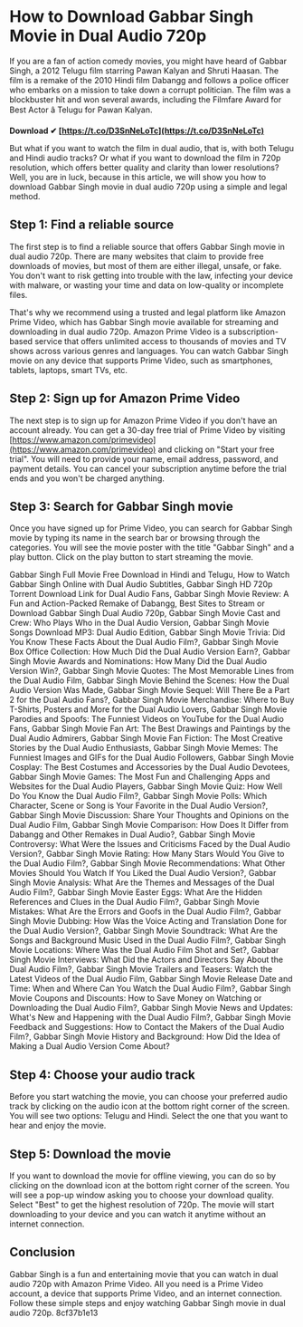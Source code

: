 # How to Download Gabbar Singh Movie in Dual Audio 720p
 
If you are a fan of action comedy movies, you might have heard of Gabbar Singh, a 2012 Telugu film starring Pawan Kalyan and Shruti Haasan. The film is a remake of the 2010 Hindi film Dabangg and follows a police officer who embarks on a mission to take down a corrupt politician. The film was a blockbuster hit and won several awards, including the Filmfare Award for Best Actor â Telugu for Pawan Kalyan.
 
**Download ✔ [https://t.co/D3SnNeLoTc](https://t.co/D3SnNeLoTc)**


 
But what if you want to watch the film in dual audio, that is, with both Telugu and Hindi audio tracks? Or what if you want to download the film in 720p resolution, which offers better quality and clarity than lower resolutions? Well, you are in luck, because in this article, we will show you how to download Gabbar Singh movie in dual audio 720p using a simple and legal method.
 
## Step 1: Find a reliable source
 
The first step is to find a reliable source that offers Gabbar Singh movie in dual audio 720p. There are many websites that claim to provide free downloads of movies, but most of them are either illegal, unsafe, or fake. You don't want to risk getting into trouble with the law, infecting your device with malware, or wasting your time and data on low-quality or incomplete files.
 
That's why we recommend using a trusted and legal platform like Amazon Prime Video, which has Gabbar Singh movie available for streaming and downloading in dual audio 720p. Amazon Prime Video is a subscription-based service that offers unlimited access to thousands of movies and TV shows across various genres and languages. You can watch Gabbar Singh movie on any device that supports Prime Video, such as smartphones, tablets, laptops, smart TVs, etc.
 
## Step 2: Sign up for Amazon Prime Video
 
The next step is to sign up for Amazon Prime Video if you don't have an account already. You can get a 30-day free trial of Prime Video by visiting [https://www.amazon.com/primevideo](https://www.amazon.com/primevideo) and clicking on "Start your free trial". You will need to provide your name, email address, password, and payment details. You can cancel your subscription anytime before the trial ends and you won't be charged anything.
 
## Step 3: Search for Gabbar Singh movie
 
Once you have signed up for Prime Video, you can search for Gabbar Singh movie by typing its name in the search bar or browsing through the categories. You will see the movie poster with the title "Gabbar Singh" and a play button. Click on the play button to start streaming the movie.
 
Gabbar Singh Full Movie Free Download in Hindi and Telugu,  How to Watch Gabbar Singh Online with Dual Audio Subtitles,  Gabbar Singh HD 720p Torrent Download Link for Dual Audio Fans,  Gabbar Singh Movie Review: A Fun and Action-Packed Remake of Dabangg,  Best Sites to Stream or Download Gabbar Singh Dual Audio 720p,  Gabbar Singh Movie Cast and Crew: Who Plays Who in the Dual Audio Version,  Gabbar Singh Movie Songs Download MP3: Dual Audio Edition,  Gabbar Singh Movie Trivia: Did You Know These Facts About the Dual Audio Film?,  Gabbar Singh Movie Box Office Collection: How Much Did the Dual Audio Version Earn?,  Gabbar Singh Movie Awards and Nominations: How Many Did the Dual Audio Version Win?,  Gabbar Singh Movie Quotes: The Most Memorable Lines from the Dual Audio Film,  Gabbar Singh Movie Behind the Scenes: How the Dual Audio Version Was Made,  Gabbar Singh Movie Sequel: Will There Be a Part 2 for the Dual Audio Fans?,  Gabbar Singh Movie Merchandise: Where to Buy T-Shirts, Posters and More for the Dual Audio Lovers,  Gabbar Singh Movie Parodies and Spoofs: The Funniest Videos on YouTube for the Dual Audio Fans,  Gabbar Singh Movie Fan Art: The Best Drawings and Paintings by the Dual Audio Admirers,  Gabbar Singh Movie Fan Fiction: The Most Creative Stories by the Dual Audio Enthusiasts,  Gabbar Singh Movie Memes: The Funniest Images and GIFs for the Dual Audio Followers,  Gabbar Singh Movie Cosplay: The Best Costumes and Accessories by the Dual Audio Devotees,  Gabbar Singh Movie Games: The Most Fun and Challenging Apps and Websites for the Dual Audio Players,  Gabbar Singh Movie Quiz: How Well Do You Know the Dual Audio Film?,  Gabbar Singh Movie Polls: Which Character, Scene or Song is Your Favorite in the Dual Audio Version?,  Gabbar Singh Movie Discussion: Share Your Thoughts and Opinions on the Dual Audio Film,  Gabbar Singh Movie Comparison: How Does It Differ from Dabangg and Other Remakes in Dual Audio?,  Gabbar Singh Movie Controversy: What Were the Issues and Criticisms Faced by the Dual Audio Version?,  Gabbar Singh Movie Rating: How Many Stars Would You Give to the Dual Audio Film?,  Gabbar Singh Movie Recommendations: What Other Movies Should You Watch If You Liked the Dual Audio Version?,  Gabbar Singh Movie Analysis: What Are the Themes and Messages of the Dual Audio Film?,  Gabbar Singh Movie Easter Eggs: What Are the Hidden References and Clues in the Dual Audio Film?,  Gabbar Singh Movie Mistakes: What Are the Errors and Goofs in the Dual Audio Film?,  Gabbar Singh Movie Dubbing: How Was the Voice Acting and Translation Done for the Dual Audio Version?,  Gabbar Singh Movie Soundtrack: What Are the Songs and Background Music Used in the Dual Audio Film?,  Gabbar Singh Movie Locations: Where Was the Dual Audio Film Shot and Set?,  Gabbar Singh Movie Interviews: What Did the Actors and Directors Say About the Dual Audio Film?,  Gabbar Singh Movie Trailers and Teasers: Watch the Latest Videos of the Dual Audio Film,  Gabbar Singh Movie Release Date and Time: When and Where Can You Watch the Dual Audio Film?,  Gabbar Singh Movie Coupons and Discounts: How to Save Money on Watching or Downloading the Dual Audio Film?,  Gabbar Singh Movie News and Updates: What's New and Happening with the Dual Audio Film?,  Gabbar Singh Movie Feedback and Suggestions: How to Contact the Makers of the Dual Audio Film?,  Gabbar Singh Movie History and Background: How Did the Idea of Making a Dual Audio Version Come About?
 
## Step 4: Choose your audio track
 
Before you start watching the movie, you can choose your preferred audio track by clicking on the audio icon at the bottom right corner of the screen. You will see two options: Telugu and Hindi. Select the one that you want to hear and enjoy the movie.
 
## Step 5: Download the movie
 
If you want to download the movie for offline viewing, you can do so by clicking on the download icon at the bottom right corner of the screen. You will see a pop-up window asking you to choose your download quality. Select "Best" to get the highest resolution of 720p. The movie will start downloading to your device and you can watch it anytime without an internet connection.
 
## Conclusion
 
Gabbar Singh is a fun and entertaining movie that you can watch in dual audio 720p with Amazon Prime Video. All you need is a Prime Video account, a device that supports Prime Video, and an internet connection. Follow these simple steps and enjoy watching Gabbar Singh movie in dual audio 720p.
 8cf37b1e13
 

